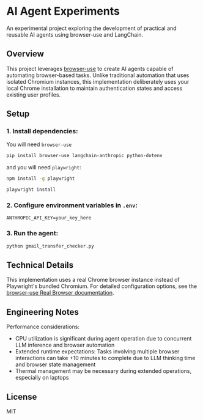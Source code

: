# AI Agent Experiments

An experimental project exploring the development of practical and reusable AI agents using browser-use and LangChain.

## Overview

This project leverages [browser-use](https://github.com/browser-use/browser-use) to create AI agents capable of automating browser-based tasks. Unlike traditional automation that uses isolated Chromium instances, this implementation deliberately uses your local Chrome installation to maintain authentication states and access existing user profiles.

## Setup

### 1. Install dependencies:

You will need `browser-use`

```bash
pip install browser-use langchain-anthropic python-dotenv
```

and you will need `playwright`:

```bash
npm install -g playwright

playwright install
```

### 2. Configure environment variables in `.env`:

```
ANTHROPIC_API_KEY=your_key_here
```

### 3. Run the agent:

```bash
python gmail_transfer_checker.py
```


## Technical Details

This implementation uses a real Chrome browser instance instead of Playwright's bundled Chromium. For detailed configuration options, see the [browser-use Real Browser documentation](https://docs.browser-use.com/customize/real-browser).

## Engineering Notes

Performance considerations:

- CPU utilization is significant during agent operation due to concurrent LLM inference and browser automation
- Extended runtime expectations: Tasks involving multiple browser interactions can take +10 minutes to complete due to LLM thinking time and browser state management
- Thermal management may be necessary during extended operations, especially on laptops

## License

MIT
